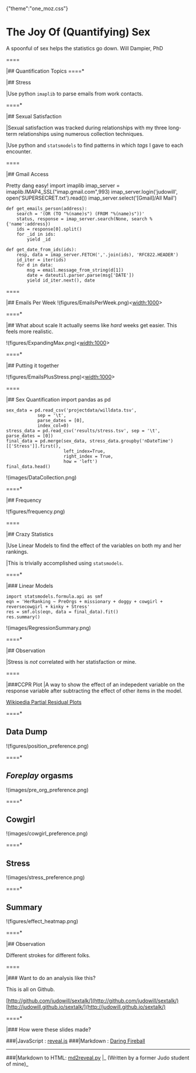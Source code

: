 {"theme":"one_moz.css"}

# The Joy Of (Quantifying) Sex
A spoonful of sex helps the statistics go down.
Will Dampier, PhD

====

|## Quantification Topics
====*

|## Stress

|Use python `imaplib` to parse emails from work contacts.

====*

|## Sexual Satisfaction

|Sexual satisfaction was tracked during relationships with my three long-term relationships using numerous collection techniques.

|Use python and `statsmodels` to find patterns in which _tags_ I gave to each encounter.

====

|## Gmail Access

Pretty dang easy!
	import imaplib
	imap_server = imaplib.IMAP4_SSL("imap.gmail.com",993)
	imap_server.login('judowill', open('SUPERSECRET.txt').read())
	imap_server.select('[Gmail]/All Mail')

	def get_emails_person(address):
		search = '(OR (TO "%(name)s") (FROM "%(name)s"))'
		status, response = imap_server.search(None, search % {'name':address})
		ids = response[0].split()
		for _id in ids:
			yield _id

	def get_date_from_ids(ids):
		resp, data = imap_server.FETCH(','.join(ids), 'RFC822.HEADER')
		id_iter = iter(ids)
		for d in data:
			msg = email.message_from_string(d[1])
			date = dateutil.parser.parse(msg['DATE'])
			yield id_iter.next(), date

====

|## Emails Per Week
!(figures/EmailsPerWeek.png)<<width:1000>>

====*

|## What about scale
It actually seems like _hard_ weeks get easier. This feels more realistic.

!(figures/ExpandingMax.png)<<width:1000>>

====* 

|## Putting it together

!(figures/EmailsPlusStress.png)<<width:1000>>

====

|## Sex Quantification
	import pandas as pd
	
	sex_data = pd.read_csv('projectdata/willdata.tsv', 
				sep = '\t', 
				parse_dates = [0], 
				index_col=0)
	stress_data = pd.read_csv('results/stress.tsv', sep = '\t', parse_dates = [0])
	final_data = pd.merge(sex_data, stress_data.groupby('nDateTime')[['Stress']].first(),
        	              left_index=True, 
	                      right_index = True,
	                      how = 'left')
	final_data.head()

!(images/DataCollection.png)

====*

|## Frequency

!(figures/frequency.png)

====

|## Crazy Statistics

|Use Linear Models to find the effect of the variables on both my and her rankings. 

|This is trivially accomplished using `statsmodels`.

====*

|### Linear Models

	import statsmodels.formula.api as smf
	eqn = 'HerRanking ~ PreOrgs + missionary + doggy + cowgirl + reversecowgirl + kinky + Stress'
	res = smf.ols(eqn, data = final_data).fit()
	res.summary()

!(images/RegressionSummary.png)

====*

|## Observation

|Stress is *not* correlated with her statisfaction or mine.

====

|###CCPR Plot
|A way to show the effect of an indepedent variable on the response variable after subtracting the effect of other items in the model.


[Wikipedia Partial Residual Plots](http://en.wikipedia.org/wiki/Partial_residual_plot)

====*

## Data Dump

!(figures/position_preference.png)

====*

## _Foreplay_ orgasms

!(images/pre_org_preference.png)


====*

## Cowgirl

!(images/cowgirl_preference.png)

====*

## Stress

!(images/stress_preference.png)

====*

## Summary

!(figures/effect_heatmap.png)

====*

|## Observation

Different strokes for different folks.

====

|### Want to do an analysis like this?

This is all on Github.

[http://github.com/judowill/sextalk/](http://github.com/judowill/sextalk/)
[http://judowill.github.io/sextalk/](http://judowill.github.io/sextalk/)

====*

|### How were these slides made?

###|JavaScript    : [reveal.js](http://hakim.se/projects/reveal-js)
###|Markdown      : [Daring Fireball](http://daringfireball.net/)

----

###|Markdown to HTML: [md2reveal.py](https://github.com/thoppe/md2reveal)
|_ (Written by a former Judo student of mine)_

